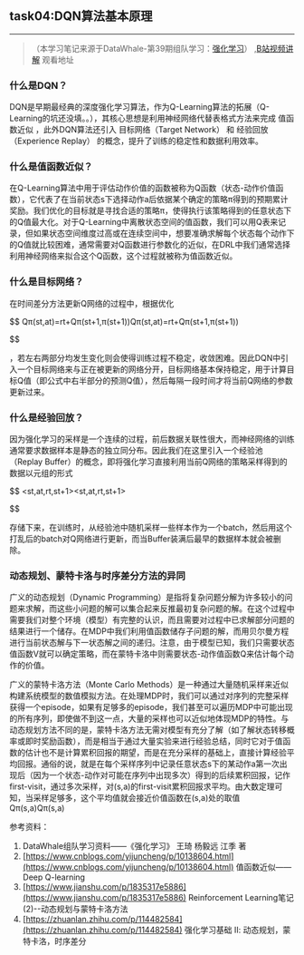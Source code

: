 ## task04:DQN算法基本原理

---

> （本学习笔记来源于DataWhale-第39期组队学习：[强化学习](https://linklearner.com/datawhale-homepage/#/learn/detail/91)） ,[B站视频讲解](https://www.bilibili.com/video/BV1HZ4y1v7eX) 观看地址

### 什么是DQN？

DQN是早期最经典的深度强化学习算法，作为Q-Learning算法的拓展（Q-Learning的坑还没填。。），其核心思想是利用神经网络代替表格式方法来完成 值函数近似 ，此外DQN算法还引入 目标网络（Target Network） 和 经验回放（Experience Replay） 的概念，提升了训练的稳定性和数据利用效率。

### 什么是值函数近似？

在Q-Learning算法中用于评估动作价值的函数被称为Q函数（状态-动作价值函数），它代表了在当前状态s下选择动作a后依据某个确定的策略π得到的预期累计奖励。我们优化的目标就是寻找合适的策略π，使得执行该策略得到的任意状态下的Q值最大化。对于Q-Learning中离散状态空间的值函数，我们可以用Q表来记录，但如果状态空间维度过高或在连续空间中，想要准确求解每个状态每个动作下的Q值就比较困难，通常需要对Q函数进行参数化的近似，在DRL中我们通常选择利用神经网络来拟合这个Q函数，这个过程就被称为值函数近似。

### 什么是目标网络？

在时间差分方法更新Q网络的过程中，根据优化

$$
Qπ(st,at)=rt+Qπ(st+1,π(st+1))Qπ(st,at)=rt+Qπ(st+1,π(st+1))

$$

，若左右两部分均发生变化则会使得训练过程不稳定，收敛困难。因此DQN中引入一个目标网络来与正在被更新的网络分开，目标网络基本保持稳定，用于计算目标Q值（即公式中右半部分的预测Q值），然后每隔一段时间才将当前Q网络的参数更新过来。

### 什么是经验回放？

因为强化学习的采样是一个连续的过程，前后数据关联性很大，而神经网络的训练通常要求数据样本是静态的独立同分布。因此我们在这里引入一个经验池（Replay Buffer）的概念，即将强化学习直接利用当前Q网络的策略采样得到的数据以元组的形式

$$
<st,at,rt,st+1><st,at,rt,st+1>

$$

存储下来，在训练时，从经验池中随机采样一些样本作为一个batch，然后用这个打乱后的batch对Q网络进行更新，而当Buffer装满后最早的数据样本就会被删除。

### 动态规划、蒙特卡洛与时序差分方法的异同

广义的动态规划（Dynamic Programming）是指将复杂问题分解为许多较小的问题来求解，而这些小问题的解可以集合起来反推最初复杂问题的解。在这个过程中需要我们对整个环境（模型）有完整的认识，而且需要对过程中已求解部分问题的结果进行一个储存。在MDP中我们利用值函数储存子问题的解，而用贝尔曼方程进行当前状态解与下一状态解之间的递归。注意，由于模型已知，我们只需要状态值函数V就可以确定策略，而在蒙特卡洛中则需要状态-动作值函数Q来估计每个动作的价值。

广义的蒙特卡洛方法（Monte Carlo Methods）是一种通过大量随机采样来近似构建系统模型的数值模拟方法。在处理MDP时，我们可以通过对序列的完整采样获得一个episode，如果有足够多的episode，我们甚至可以遍历MDP中可能出现的所有序列，即使做不到这一点，大量的采样也可以近似地体现MDP的特性。与动态规划方法不同的是，蒙特卡洛方法无需对模型有充分了解（如了解状态转移概率或即时奖励函数），而是相当于通过大量实验来进行经验总结，同时它对于值函数的估计也不是计算累积回报的期望，而是在充分采样的基础上，直接计算经验平均回报。通俗的说，就是在每个采样序列中记录任意状态s下的某动作a第一次出现后（因为一个状态-动作对可能在序列中出现多次）得到的后续累积回报，记作first-visit，通过多次采样，对(s,a)的first-visit累积回报求平均。由大数定理可知，当采样足够多，这个平均值就会接近价值函数在(s,a)处的取值Qπ(s,a)Qπ(s,a)

参考资料：

1. DataWhale组队学习资料——《强化学习》 王琦 杨毅远 江季 著
2. [https://www.cnblogs.com/yijuncheng/p/10138604.html](https://www.cnblogs.com/yijuncheng/p/10138604.html) 值函数近似——Deep Q-learning
3. [https://www.jianshu.com/p/1835317e5886](https://www.jianshu.com/p/1835317e5886) Reinforcement Learning笔记(2)--动态规划与蒙特卡洛方法
4. [https://zhuanlan.zhihu.com/p/114482584](https://zhuanlan.zhihu.com/p/114482584) 强化学习基础 Ⅱ: 动态规划，蒙特卡洛，时序差分
